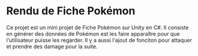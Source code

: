 # Rendu de Fiche Pokémon 

Ce projet est un mini projet de Fiche Pokémon sur Unity en C#. Il consiste en générer des données de Pokémon est les faire apparaître pour que l'utilisateur puisse les regarder. Il y a aussi l'ajout de fonciton pour attaquer et prendre des damage pour la suite. 
